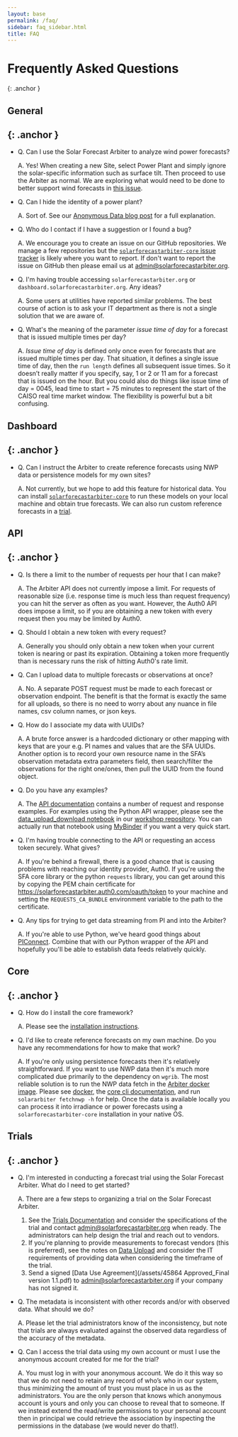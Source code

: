 ```yaml
---
layout: base
permalink: /faq/
sidebar: faq_sidebar.html
title: FAQ
---
```

<link href="/css/faq.css" type="text/css" rel="stylesheet">

# Frequently Asked Questions
{: .anchor }

## General
{: .anchor }
---

- Q. Can I use the Solar Forecast Arbiter to analyze wind power forecasts?

  A. Yes! When creating a new Site, select Power Plant and simply ignore the
  solar-specific information such as surface tilt. Then proceed to use the
  Arbiter as normal. We are exploring what would need to be done to better
  support wind forecasts in [this
  issue](https://github.com/SolarArbiter/solarforecastarbiter-core/issues/491).

- Q. Can I hide the identity of a power plant?

  A. Sort of. See our [Anonymous Data blog
  post](https://solarforecastarbiter.org/2019/09/30/Anonymous-Data.html) for a
  full explanation.

- Q. Who do I contact if I have a suggestion or I found a bug?

  A. We encourage you to create an issue on our GitHub repositories. We manage a
  few repositories but the [`solarforecastarbiter-core` issue
  tracker](https://github.com/SolarArbiter/solarforecastarbiter-core/issues) is
  likely where you want to report. If don't want to report the issue on GitHub
  then please email us at
  [admin@solarforecastarbiter.org](mailto:admin@solarforecastarbiter.org).

- Q. I'm having trouble accessing `solarforecastarbiter.org` or
  `dashboard.solarforecastarbiter.org`. Any ideas?

  A. Some users at utilities have reported similar problems. The best course of
  action is to ask your IT department as there is not a single solution that we
  are aware of.

- Q. What's the meaning of the parameter *issue time of day* for a forecast that
  is issued multiple times per day?

  A. *Issue time of day* is defined only once even for forecasts that are issued
  multiple times per day. That situation, it defines a single issue time of day,
  then the ``run length`` defines all subsequent issue times. So it doesn’t
  really matter if you specify, say, 1 or 2 or 11 am for a forecast that is
  issued on the hour. But you could also do things like issue time of day =
  0045, lead time to start = 75 minutes to represent the start of the CAISO real
  time market window. The flexibility is powerful but a bit confusing.

## Dashboard
{: .anchor }
---

- Q. Can I instruct the Arbiter to create reference forecasts using NWP
  data or persistence models for my own sites?

  A. Not currently, but we hope to add this feature for historical data. You can
  install
  [`solarforecastarbiter-core`](https://solarforecastarbiter-core.readthedocs.io/en/latest/installation.html)
  to run these models on your local machine and obtain true forecasts. We can
  also run custom reference forecasts in a
  [trial](/documentation/dashboard/trials/).


## API
{: .anchor }
---

- Q. Is there a limit to the number of requests per hour that I can make?

  A. The Arbiter API does not currently impose a limit. For requests of
  reasonable size (i.e. response time is much less than request frequency) you
  can hit the server as often as you want. However, the Auth0 API does impose a
  limit, so if you are obtaining a new token with every request then you may be
  limited by Auth0.

- Q. Should I obtain a new token with every request?

  A. Generally you should only obtain a new token when your current token is
  nearing or past its expiration. Obtaining a token more frequently than is
  necessary runs the risk of hitting Auth0's rate limit.

- Q. Can I upload data to multiple forecasts or observations at once?

  A. No. A separate POST request must be made to each forecast or observation
  endpoint. The benefit is that the format is exactly the same for all uploads,
  so there is no need to worry about any nuance in file names, csv column names,
  or json keys.

- Q. How do I associate my data with UUIDs?

  A. A brute force answer is a hardcoded dictionary or other mapping with keys
  that are your e.g. PI names and values that are the SFA UUIDs. Another option
  is to record your own resource name in the SFA’s observation metadata extra
  parameters field, then search/filter the observations for the right one/ones,
  then pull the UUID from the found object.

- Q. Do you have any examples?

  A. The [API documentation](https://api.solarforecastarbiter.org/) contains a
  number of request and response examples. For examples using the Python API
  wrapper, please see the [data_upload_download
  notebook](https://github.com/SolarArbiter/workshop/blob/master/data_upload_download.ipynb)
  in our [workshop repository](https://github.com/SolarArbiter/workshop). You
  can actually run that notebook using
  [MyBinder](https://mybinder.org/v2/gh/SolarArbiter/workshop/master) if you
  want a very quick start.

- Q. I'm having trouble connecting to the API or requesting an access token securely. What gives?

  A. If you're behind a firewall, there is a good chance that is causing
  problems with reaching our identity provider, Auth0. If you're using the SFA
  core library or the python ``requests`` library, you can get around this by
  copying the PEM chain certificate for
  https://solarforecastarbiter.auth0.com/oauth/token to your machine and setting
  the ``REQUESTS_CA_BUNDLE`` environment variable to the path to the
  certificate.

- Q. Any tips for trying to get data streaming from PI and into the Arbiter?

  A. If you're able to use Python, we've heard good things about
  [PIConnect](https://pypi.org/project/PIconnect/). Combine that with our Python
  wrapper of the API and hopefully you'll be able to establish data feeds
  relatively quickly.

## Core
{: .anchor }
---

- Q. How do I install the core framework?

  A. Please see the [installation instructions](https://solarforecastarbiter-core.readthedocs.io/en/latest/installation.html).

- Q. I'd like to create reference forecasts on my own machine. Do you have any
  recommendations for how to make that work?

  A. If you're only using persistence forecasts then it's relatively
  straightforward. If you want to use NWP data then it's much more complicated
  due primarily to the dependency on ``wgrib``. The most reliable solution is to
  run the NWP data fetch in the [Arbiter docker
  image](https://quay.io/repository/solararbiter/solarforecastarbiter-core?tab=tags).
  Please see [docker](https://docs.docker.com/), the [core cli
  documentation](https://solarforecastarbiter-core.readthedocs.io/en/latest/cli.html),
  and run ``solararbiter fetchnwp -h`` for help. Once the data is available
  locally you can process it into irradiance or power forecasts using a
  ``solarforecastarbiter-core`` installation in your native OS.

## Trials
{: .anchor }
---

- Q. I'm interested in conducting a forecast trial using the Solar
  Forecast Arbiter. What do I need to get started?

  A. There are a few steps to organizing a trial on the Solar Forecast Arbiter.
    1. See the [Trials Documentation](/documentation/dashboard/trials/)
       and consider the specifications of the trial and contact
       [admin@solarforecastarbiter.org](mailto:admin@solarforecastarbiter.org)
       when ready. The administrators can help design the trial and
       reach out to vendors.
    2. If you're planning to provide measurements to forecast vendors (this is
       preferred), see the notes on [Data
       Upload](/documentation/dashboard/trials/#data-upload) and consider the IT
       requirements of providing data when considering the timeframe of the
       trial.
    3. Send a signed [Data Use Agreement](/assets/45864 Approved_Final version
       1.1.pdf) to
       [admin@solarforecastarbiter.org](mailto:admin@solarforecastarbiter.org)
       if your company has not signed it.

- Q. The metadata is inconsistent with other records and/or with observed data.
  What should we do?

  A. Please let the trial administrators know of the inconsistency, but note
  that trials are always evaluated against the observed data regardless of the
  accuracy of the metadata.

- Q. Can I access the trial data using my own account or must I use the
  anonymous account created for me for the trial?

  A. You must log in with your anonymous account. We do it this way so that we
  do not need to retain any record of who’s who in our system, thus minimizing
  the amount of trust you must place in us as the administrators. You are the
  only person that knows which anonymous account is yours and only you can
  choose to reveal that to someone. If we instead extend the read/write
  permissions to your personal account then in principal we could retrieve the
  association by inspecting the permissions in the database (we would never do
  that!).
